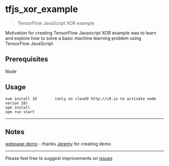 # tfjs_xor_example

> TensorFlow JavaScript XOR example

Motivation for creating TensorFlow Javascript XOR example was to learn and explore how to solve a basic machine learning problem using TensorFlow JavaScript.

## Prerequisites

Node

## Usage

```
nvm install 10        (only on cloud9 http://c9.io to activate node verion 10)
npm install
npm run start
```

---

## Notes

[webpage demo](https://t.co/VIDeoynR9h) - thanks [Jeremy](https://twitter.com/@rocksetta) for creating demo

---

Please feel free to suggest improvements on [issues](https://github.com/mattcam/tfjs_xor_example/issues)

